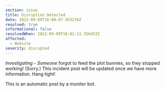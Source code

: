 ```yaml
---
section: issue
title: Disruption Detected
date: 2022-09-09T16:00:07.933276Z
resolved: true
informational: false
resolvedWhen: 2022-09-09T16:01:11.356453Z
affected:
  - Website
severity: disrupted
---
```

*Investigating* - _Someone_ forgot to feed the plot bunnies, so they stopped working! (Sorry.) This incident post will be updated once we have more information. Hang tight!

This is an automatic post by a monitor bot.
        